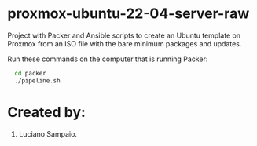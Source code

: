 # proxmox-ubuntu-22-04-server-raw
Project with Packer and Ansible scripts to create an Ubuntu template on Proxmox from an ISO file with the bare minimum packages and updates.

Run these commands on the computer that is running Packer:

```bash
  cd packer  
  ./pipeline.sh
```

# Created by: 

1. Luciano Sampaio.
